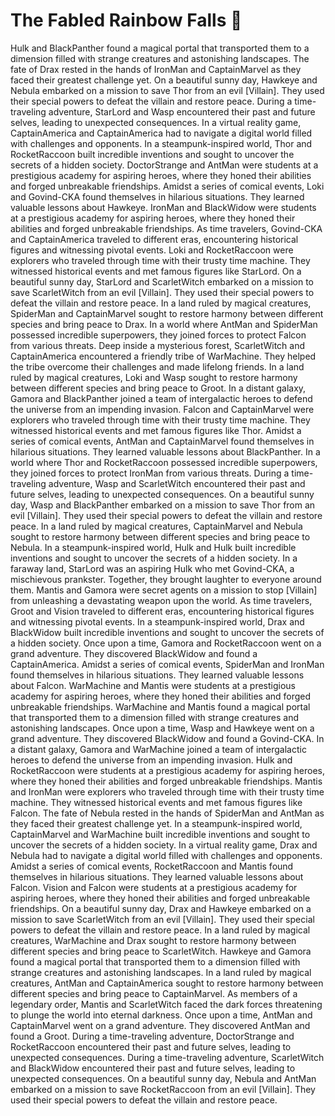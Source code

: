 # The Fabled Rainbow Falls :microphone: 

Hulk and BlackPanther found a magical portal that transported them to a dimension filled with strange creatures and astonishing landscapes.
The fate of Drax rested in the hands of IronMan and CaptainMarvel as they faced their greatest challenge yet.
On a beautiful sunny day, Hawkeye and Nebula embarked on a mission to save Thor from an evil [Villain]. They used their special powers to defeat the villain and restore peace.
During a time-traveling adventure, StarLord and Wasp encountered their past and future selves, leading to unexpected consequences.
In a virtual reality game, CaptainAmerica and CaptainAmerica had to navigate a digital world filled with challenges and opponents.
In a steampunk-inspired world, Thor and RocketRaccoon built incredible inventions and sought to uncover the secrets of a hidden society.
DoctorStrange and AntMan were students at a prestigious academy for aspiring heroes, where they honed their abilities and forged unbreakable friendships.
Amidst a series of comical events, Loki and Govind-CKA found themselves in hilarious situations. They learned valuable lessons about Hawkeye.
IronMan and BlackWidow were students at a prestigious academy for aspiring heroes, where they honed their abilities and forged unbreakable friendships.
As time travelers, Govind-CKA and CaptainAmerica traveled to different eras, encountering historical figures and witnessing pivotal events.
Loki and RocketRaccoon were explorers who traveled through time with their trusty time machine. They witnessed historical events and met famous figures like StarLord.
On a beautiful sunny day, StarLord and ScarletWitch embarked on a mission to save ScarletWitch from an evil [Villain]. They used their special powers to defeat the villain and restore peace.
In a land ruled by magical creatures, SpiderMan and CaptainMarvel sought to restore harmony between different species and bring peace to Drax.
In a world where AntMan and SpiderMan possessed incredible superpowers, they joined forces to protect Falcon from various threats.
Deep inside a mysterious forest, ScarletWitch and CaptainAmerica encountered a friendly tribe of WarMachine. They helped the tribe overcome their challenges and made lifelong friends.
In a land ruled by magical creatures, Loki and Wasp sought to restore harmony between different species and bring peace to Groot.
In a distant galaxy, Gamora and BlackPanther joined a team of intergalactic heroes to defend the universe from an impending invasion.
Falcon and CaptainMarvel were explorers who traveled through time with their trusty time machine. They witnessed historical events and met famous figures like Thor.
Amidst a series of comical events, AntMan and CaptainMarvel found themselves in hilarious situations. They learned valuable lessons about BlackPanther.
In a world where Thor and RocketRaccoon possessed incredible superpowers, they joined forces to protect IronMan from various threats.
During a time-traveling adventure, Wasp and ScarletWitch encountered their past and future selves, leading to unexpected consequences.
On a beautiful sunny day, Wasp and BlackPanther embarked on a mission to save Thor from an evil [Villain]. They used their special powers to defeat the villain and restore peace.
In a land ruled by magical creatures, CaptainMarvel and Nebula sought to restore harmony between different species and bring peace to Nebula.
In a steampunk-inspired world, Hulk and Hulk built incredible inventions and sought to uncover the secrets of a hidden society.
In a faraway land, StarLord was an aspiring Hulk who met Govind-CKA, a mischievous prankster. Together, they brought laughter to everyone around them.
Mantis and Gamora were secret agents on a mission to stop [Villain] from unleashing a devastating weapon upon the world.
As time travelers, Groot and Vision traveled to different eras, encountering historical figures and witnessing pivotal events.
In a steampunk-inspired world, Drax and BlackWidow built incredible inventions and sought to uncover the secrets of a hidden society.
Once upon a time, Gamora and RocketRaccoon went on a grand adventure. They discovered BlackWidow and found a CaptainAmerica.
Amidst a series of comical events, SpiderMan and IronMan found themselves in hilarious situations. They learned valuable lessons about Falcon.
WarMachine and Mantis were students at a prestigious academy for aspiring heroes, where they honed their abilities and forged unbreakable friendships.
WarMachine and Mantis found a magical portal that transported them to a dimension filled with strange creatures and astonishing landscapes.
Once upon a time, Wasp and Hawkeye went on a grand adventure. They discovered BlackWidow and found a Govind-CKA.
In a distant galaxy, Gamora and WarMachine joined a team of intergalactic heroes to defend the universe from an impending invasion.
Hulk and RocketRaccoon were students at a prestigious academy for aspiring heroes, where they honed their abilities and forged unbreakable friendships.
Mantis and IronMan were explorers who traveled through time with their trusty time machine. They witnessed historical events and met famous figures like Falcon.
The fate of Nebula rested in the hands of SpiderMan and AntMan as they faced their greatest challenge yet.
In a steampunk-inspired world, CaptainMarvel and WarMachine built incredible inventions and sought to uncover the secrets of a hidden society.
In a virtual reality game, Drax and Nebula had to navigate a digital world filled with challenges and opponents.
Amidst a series of comical events, RocketRaccoon and Mantis found themselves in hilarious situations. They learned valuable lessons about Falcon.
Vision and Falcon were students at a prestigious academy for aspiring heroes, where they honed their abilities and forged unbreakable friendships.
On a beautiful sunny day, Drax and Hawkeye embarked on a mission to save ScarletWitch from an evil [Villain]. They used their special powers to defeat the villain and restore peace.
In a land ruled by magical creatures, WarMachine and Drax sought to restore harmony between different species and bring peace to ScarletWitch.
Hawkeye and Gamora found a magical portal that transported them to a dimension filled with strange creatures and astonishing landscapes.
In a land ruled by magical creatures, AntMan and CaptainAmerica sought to restore harmony between different species and bring peace to CaptainMarvel.
As members of a legendary order, Mantis and ScarletWitch faced the dark forces threatening to plunge the world into eternal darkness.
Once upon a time, AntMan and CaptainMarvel went on a grand adventure. They discovered AntMan and found a Groot.
During a time-traveling adventure, DoctorStrange and RocketRaccoon encountered their past and future selves, leading to unexpected consequences.
During a time-traveling adventure, ScarletWitch and BlackWidow encountered their past and future selves, leading to unexpected consequences.
On a beautiful sunny day, Nebula and AntMan embarked on a mission to save RocketRaccoon from an evil [Villain]. They used their special powers to defeat the villain and restore peace.